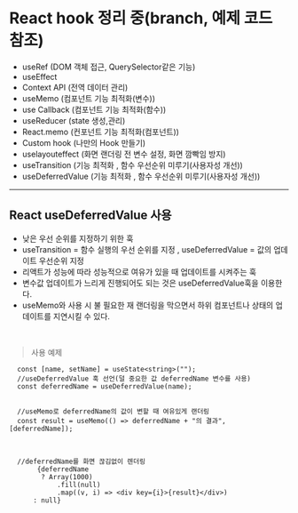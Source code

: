 # React hook 정리 중(branch, 예제 코드 참조)

- useRef (DOM 객체 접근, QuerySelector같은 기능)</br>
- useEffect
- Context API (전역 데이터 관리)
- useMemo (컴포넌트 기능 최적화(변수))
- use Callback (컴포넌트 기능 최적화(함수))
- useReducer (state 생성,관리)
- React.memo (컨포넌트 기능 최적화(컴포넌트))
- Custom hook (나만의 Hook 만들기)
- uselayouteffect (화면 랜더링 전 변수 설정, 화면 깜빡임 방지)
- useTransition (기능 최적화 , 함수 우선순위 미루기(사용자성 개선))
- useDeferredValue (기능 최적화 , 함수 우선순위 미루기(사용자성 개선))

---

## React useDeferredValue 사용

- 낮은 우선 순위를 지정하기 위한 훅
- useTransition = 함수 실행의 우선 순위를 지정 , useDeferredValue = 값의 업데이트 우선순위 지정
- 리액트가 성능에 따라 성능적으로 여유가 있을 때 업데이트를 시켜주는 훅
- 변수값 업데이트가 느리게 진행되어도 되는 것은 useDeferredValue훅을 이용한다.
- useMemo와 사용 시 불 필요한 재 랜더링을 막으면서 하위 컴포넌트나 상태의 업데이트를 지연시킬 수 있다.
  <br />

<br />

> 사용 예제

```
  const [name, setName] = useState<string>("");
  //useDeferredValue 훅 선언(덜 중요한 값 deferredName 변수를 사용)
  const deferredName = useDeferredValue(name);


  //useMemo로 deferredName의 값이 변할 때 여유있게 랜더링
  const result = useMemo(() => deferredName + "의 결과", [deferredName]);



  //deferredName를 화면 끊김없이 렌더링
       {deferredName
        ? Array(1000)
            .fill(null)
            .map((v, i) => <div key={i}>{result}</div>)
      : null}
```
